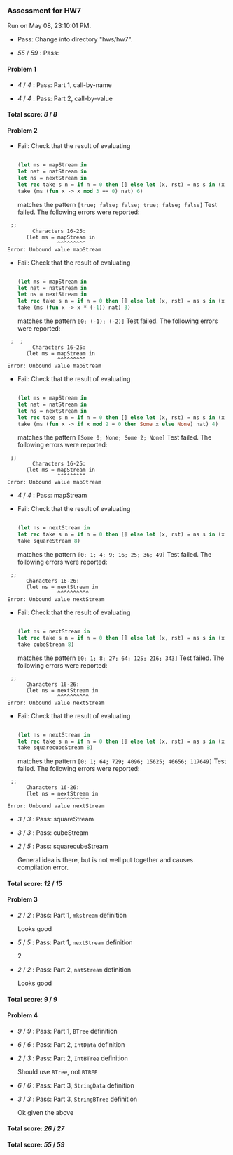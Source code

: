 ### Assessment for HW7

Run on May 08, 23:10:01 PM.

+ Pass: Change into directory "hws/hw7".

+  _55_ / _59_ : Pass: 

#### Problem 1

+  _4_ / _4_ : Pass: Part 1, call-by-name

    

+  _4_ / _4_ : Pass: Part 2, call-by-value

    

#### Total score: _8_ / _8_

#### Problem 2

+ Fail: Check that the result of evaluating
    ```ocaml
    
    (let ms = mapStream in
    let nat = natStream in
    let ns = nextStream in
    let rec take s n = if n = 0 then [] else let (x, rst) = ns s in (x :: take rst (n - 1)) in
    take (ms (fun x -> x mod 3 == 0) nat) 6)
    ```
    matches the pattern `[true; false; false; true; false; false]`
   Test failed. The following errors were reported:

```
 ;;
        Characters 16-25:
      (let ms = mapStream in
                ^^^^^^^^^
Error: Unbound value mapStream

```


+ Fail: Check that the result of evaluating
    ```ocaml
    
    (let ms = mapStream in
    let nat = natStream in
    let ns = nextStream in
    let rec take s n = if n = 0 then [] else let (x, rst) = ns s in (x :: take rst (n - 1)) in
    take (ms (fun x -> x * (-1)) nat) 3)
    ```
    matches the pattern `[0; (-1); (-2)]`
   Test failed. The following errors were reported:

```
 ;  ;
        Characters 16-25:
      (let ms = mapStream in
                ^^^^^^^^^
Error: Unbound value mapStream

```


+ Fail: Check that the result of evaluating
    ```ocaml
    
    (let ms = mapStream in
    let nat = natStream in
    let ns = nextStream in
    let rec take s n = if n = 0 then [] else let (x, rst) = ns s in (x :: take rst (n - 1)) in
    take (ms (fun x -> if x mod 2 = 0 then Some x else None) nat) 4)
    ```
    matches the pattern `[Some 0; None; Some 2; None]`
   Test failed. The following errors were reported:

```
 ;;
        Characters 16-25:
      (let ms = mapStream in
                ^^^^^^^^^
Error: Unbound value mapStream

```


+  _4_ / _4_ : Pass: mapStream

    

+ Fail: Check that the result of evaluating
    ```ocaml
    
    (let ns = nextStream in
    let rec take s n = if n = 0 then [] else let (x, rst) = ns s in (x :: take rst (n - 1)) in
    take squareStream 8)
    ```
    matches the pattern `[0; 1; 4; 9; 16; 25; 36; 49]`
   Test failed. The following errors were reported:

```
 ;;
      Characters 16-26:
      (let ns = nextStream in
                ^^^^^^^^^^
Error: Unbound value nextStream

```


+ Fail: Check that the result of evaluating
    ```ocaml
    
    (let ns = nextStream in
    let rec take s n = if n = 0 then [] else let (x, rst) = ns s in (x :: take rst (n - 1)) in
    take cubeStream 8)
    ```
    matches the pattern `[0; 1; 8; 27; 64; 125; 216; 343]`
   Test failed. The following errors were reported:

```
 ;;
      Characters 16-26:
      (let ns = nextStream in
                ^^^^^^^^^^
Error: Unbound value nextStream

```


+ Fail: Check that the result of evaluating
    ```ocaml
    
    (let ns = nextStream in
    let rec take s n = if n = 0 then [] else let (x, rst) = ns s in (x :: take rst (n - 1)) in
    take squarecubeStream 8)
    ```
    matches the pattern `[0; 1; 64; 729; 4096; 15625; 46656; 117649]`
   Test failed. The following errors were reported:

```
 ;;
      Characters 16-26:
      (let ns = nextStream in
                ^^^^^^^^^^
Error: Unbound value nextStream

```


+  _3_ / _3_ : Pass: squareStream

    

+  _3_ / _3_ : Pass: cubeStream

    

+  _2_ / _5_ : Pass: squarecubeStream

    General idea is there, but is not well put together and causes compilation error. 

#### Total score: _12_ / _15_

#### Problem 3

+  _2_ / _2_ : Pass: Part 1, `mkstream` definition

    Looks good

+  _5_ / _5_ : Pass: Part 1, `nextStream` definition

    2

+  _2_ / _2_ : Pass: Part 2, `natStream` definition

    Looks good

#### Total score: _9_ / _9_

#### Problem 4

+  _9_ / _9_ : Pass: Part 1, `BTree` definition

    

+  _6_ / _6_ : Pass: Part 2, `IntData` definition

    

+  _2_ / _3_ : Pass: Part 2, `IntBTree` definition

    Should use `BTree`, not `BTREE`

+  _6_ / _6_ : Pass: Part 3, `StringData` definition

    

+  _3_ / _3_ : Pass: Part 3, `StringBTree` definition

    Ok given the above

#### Total score: _26_ / _27_

#### Total score: _55_ / _59_

